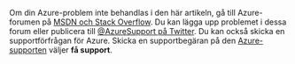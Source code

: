 Om din Azure-problem inte behandlas i den här artikeln, gå till Azure-forumen på [MSDN och Stack Overflow](https://azure.microsoft.com/support/forums/). Du kan lägga upp problemet i dessa forum eller publicera till [ @AzureSupport på Twitter](https://twitter.com/AzureSupport). Du kan också skicka en supportförfrågan för Azure. Skicka en supportbegäran på den [Azure-supporten](https://azure.microsoft.com/support/options/) väljer **få support**.

